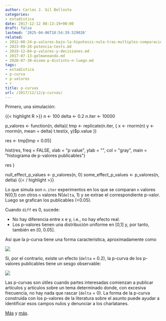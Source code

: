 ```yaml
---
author: Carlos J. Gil Bellosta
categories:
- estadística
date: 2017-12-12 08:13:19+00:00
draft: false
lastmod: '2025-04-06T18:54:39.529026'
related:
- 2012-08-24-p-valores-bajo-la-hipotesis-nula-tras-multiples-comparaciones.md
- 2023-09-28-potencia-tests.md
- 2019-12-04-p-valores-y-decisiones.md
- 2017-07-13-gelmaneando.md
- 2020-07-30-misma-p-distinto-n-luego.md
tags:
- estadística
- p-curva
- p-valores
- r
title: p-curvas
url: /2017/12/12/p-curvas/
---
```


Primero, una simulación:

{{< highlight R >}}
n <- 100
delta <- 0.2
n.iter <- 10000

p_valores <- function(n, delta){
  tmp <- replicate(n.iter, {
    x <- rnorm(n)
    y <- rnorm(n, mean = delta)
    t.test(x, y)$p.value
  })

  res <- tmp[tmp < 0.05]

  hist(res, freq = FALSE, xlab = "p value", ylab = "", col = "gray", main = "histograma de p-valores publicables")

  res
}

null_effect_p_values <- p_valores(n, 0)
some_effect_p_values <- p_valores(n, delta)
{{< / highlight >}}

Lo que simula son `n.iter` experimentos en los que se comparan `n` valores N(0,1) con otros `n` valores N(`delta`, 1) y se extrae el correspondiente p-valor. Luego se grafican los publicables (<0.05).

Cuando `diff` es 0, sucede:

* No hay diferencia entre x e y, i.e., no hay efecto real.
* Los p-valores tienen una distribución uniforme en [0,1] y, por tanto, también en [0, 0.05].

Así que la p-curva tiene una forma característica, aproximadamente como

![](/wp-uploads/2017/12/p_curva_null.png#center)

Si, por el contrario, existe un efecto (`delta` = 0.2), la p-curva de los p-valores publicables tiene un sesgo observable:

![](/wp-uploads/2017/12/p_curva_efecto.png#center)

Las p-curvas son útiles cuando partes interesadas comienzan a publicar artículos y artículos sobre un tema determinado donde, con excesiva frecuencia, no hay nada que rascar (`delta` = 0). La forma de la p-curva construida con los p-valores de la literatura sobre el asunto puede ayudar a identificar esos campos nulos y denunciar a los charlatanes.

[Más](http://datacolada.org/66) y [más](http://willgervais.com/blog/2014/7/20/my-p-curve).